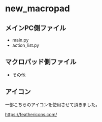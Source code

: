 # new_macropad



メインPC側ファイル
--------
* main.py
* action_list.py

マクロパッド側ファイル
--------
* その他

アイコン
--------
一部こちらのアイコンを使用させて頂きました。

https://feathericons.com/
